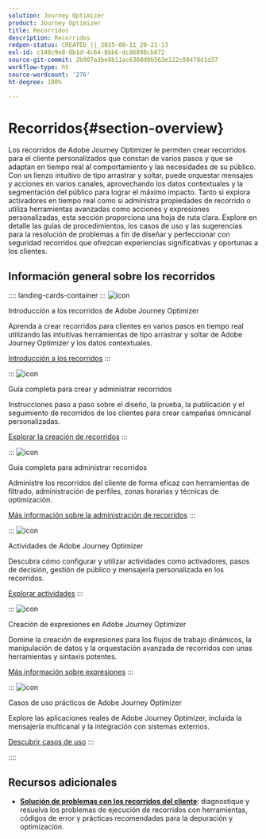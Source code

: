 ```yaml
---
solution: Journey Optimizer
product: Journey Optimizer
title: Recorridos
description: Recorridos
redpen-status: CREATED_||_2025-08-11_20-21-13
exl-id: c148c9e8-8b1d-4c64-8bb6-dc86898cb672
source-git-commit: 2b907a3be8b11ac6308d0b563e122c88478d1d37
workflow-type: ht
source-wordcount: '276'
ht-degree: 100%

---
```


# Recorridos{#section-overview}

Los recorridos de Adobe Journey Optimizer le permiten crear recorridos para el cliente personalizados que constan de varios pasos y que se adaptan en tiempo real al comportamiento y las necesidades de su público. Con un lienzo intuitivo de tipo arrastrar y soltar, puede orquestar mensajes y acciones en varios canales, aprovechando los datos contextuales y la segmentación del público para lograr el máximo impacto. Tanto si explora activadores en tiempo real como si administra propiedades de recorrido o utiliza herramientas avanzadas como acciones y expresiones personalizadas, esta sección proporciona una hoja de ruta clara. Explore en detalle las guías de procedimientos, los casos de uso y las sugerencias para la resolución de problemas a fin de diseñar y perfeccionar con seguridad recorridos que ofrezcan experiencias significativas y oportunas a los clientes.

## Información general sobre los recorridos

:::: landing-cards-container
:::
![icon](https://cdn.experienceleague.adobe.com/icons/circle-play.svg)

Introducción a los recorridos de Adobe Journey Optimizer

Aprenda a crear recorridos para clientes en varios pasos en tiempo real utilizando las intuitivas herramientas de tipo arrastrar y soltar de Adobe Journey Optimizer y los datos contextuales.

[Introducción a los recorridos](../using/building-journeys/journey.md)
:::

:::
![icon](https://cdn.experienceleague.adobe.com/icons/list-check.svg)

Guía completa para crear y administrar recorridos

Instrucciones paso a paso sobre el diseño, la prueba, la publicación y el seguimiento de recorridos de los clientes para crear campañas omnicanal personalizadas.

[Explorar la creación de recorridos](create-journey-landing-page.md)
:::

:::
![icon](https://cdn.experienceleague.adobe.com/icons/gear.svg)

Guía completa para administrar recorridos

Administre los recorridos del cliente de forma eficaz con herramientas de filtrado, administración de perfiles, zonas horarias y técnicas de optimización.

[Más información sobre la administración de recorridos](manage-journey-landing-page.md)
:::

:::
![icon](https://cdn.experienceleague.adobe.com/icons/puzzle-piece.svg)

Actividades de Adobe Journey Optimizer

Descubra cómo configurar y utilizar actividades como activadores, pasos de decisión, gestión de público y mensajería personalizada en los recorridos.

[Explorar actividades](about-journey-building-landing-page.md)
:::

:::
![icon](https://cdn.experienceleague.adobe.com/icons/code-branch.svg)

Creación de expresiones en Adobe Journey Optimizer

Domine la creación de expresiones para los flujos de trabajo dinámicos, la manipulación de datos y la orquestación avanzada de recorridos con unas herramientas y sintaxis potentes.

[Más información sobre expresiones](building-advanced-conditions-journeys-landing-page.md)
:::

:::
![icon](https://cdn.experienceleague.adobe.com/icons/bullseye.svg)

Casos de uso prácticos de Adobe Journey Optimizer

Explore las aplicaciones reales de Adobe Journey Optimizer, incluida la mensajería multicanal y la integración con sistemas externos.

[Descubrir casos de uso](journey-use-cases-landing-page.md)
:::

::::


## Recursos adicionales

- **[Solución de problemas con los recorridos del cliente](troubleshoot-journey-landing-page.md)**: diagnostique y resuelva los problemas de ejecución de recorridos con herramientas, códigos de error y prácticas recomendadas para la depuración y optimización.
